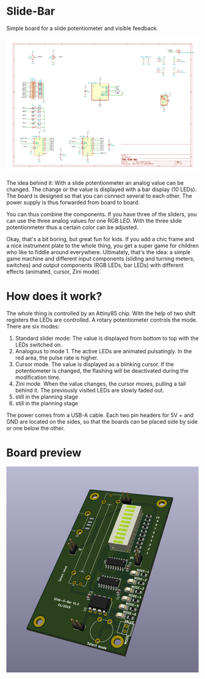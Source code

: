 # Slide-Bar

Simple board for a slide potentiometer and visible feedback.

<img src="https://github.com/zookzook/Slide-Bar/raw/master/gfx/schema.pdf" width="600">

The idea behind it: With a slide potentionmeter an analog value can be changed. The change or the value is displayed with a bar display (10 LEDs). The board is designed so that you can connect several to each other. The power supply is thus forwarded from board to board.

You can thus combine the components. If you have three of the sliders, you can use the three analog values for one RGB LED. With the three slide potentionmeter thus a certain color can be adjusted.

Okay, that's a bit boring, but great fun for kids. If you add a chic frame and a nice instrument plate to the whole thing, you get a super game for children who like to fiddle around everywhere. Ultimately, that's the idea: a simple game machine and different input components (sliding and turning meters, switches) and output components (RGB LEDs, bar LEDs) with different effects (animated, cursor, Zini mode).

# How does it work?

The whole thing is controlled by an Attiny85 chip. With the help of two shift registers the LEDs are controlled. A rotary potentiometer controls the mode. There are six modes:

1) Standard slider mode: The value is displayed from bottom to top with the LEDs switched on.
2) Analogous to mode 1. The active LEDs are animated pulsatingly. In the red area, the pulse rate is higher.
3) Cursor mode. The value is displayed as a blinking cursor. If the potentiometer is changed, the flashing will be deactivated during the modification time.
4) Zini mode. When the value changes, the cursor moves, pulling a tail behind it. The previously visited LEDs are slowly faded out.
5) still in the planning stage
6) still in the planning stage

The power comes from a USB-A cable. Each two pin headers for 5V + and GND are located on the sides, so that the boards can be placed side by side or one below the other.

# Board preview
<img src="https://github.com/zookzook/Slide-Bar/raw/master/gfx/slide-bar.png" width="600">
